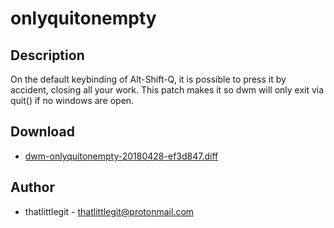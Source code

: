 onlyquitonempty
===============

Description
-----------

On the default keybinding of Alt-Shift-Q, it is possible to press it by
accident, closing all your work. This patch makes it so dwm will only exit via
quit() if no windows are open.

Download
--------

* [dwm-onlyquitonempty-20180428-ef3d847.diff](dwm-onlyquitonempty-20180428-ef3d847.diff)

Author
------

* thatlittlegit - <thatlittlegit@protonmail.com>

